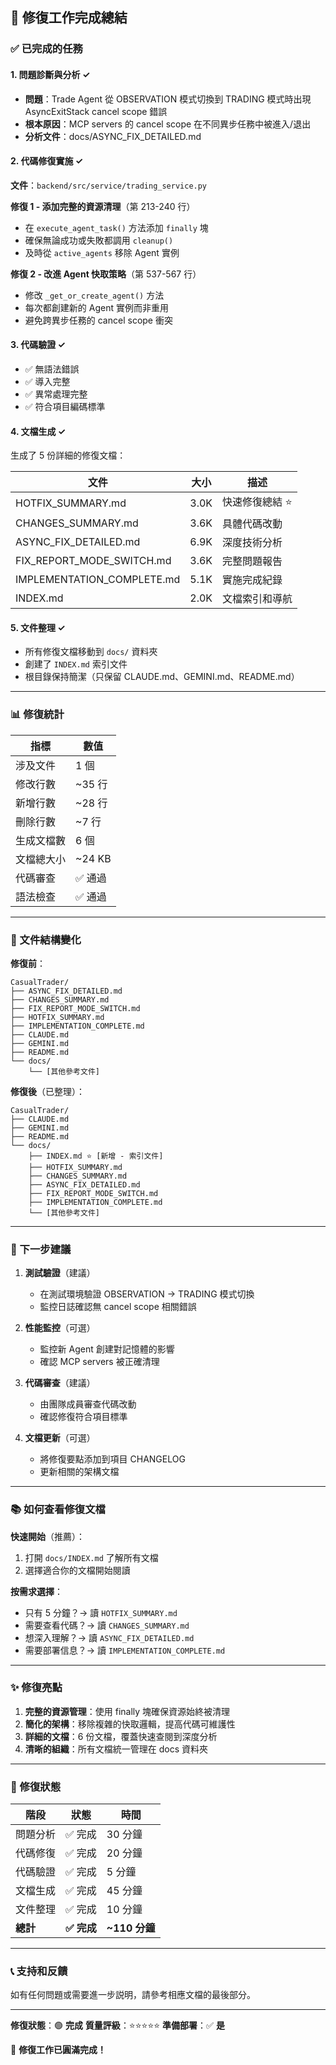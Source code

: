 ## 🎉 修復工作完成總結

### ✅ 已完成的任務

#### 1. 問題診斷與分析 ✓

- **問題**：Trade Agent 從 OBSERVATION 模式切換到 TRADING 模式時出現 AsyncExitStack cancel scope 錯誤
- **根本原因**：MCP servers 的 cancel scope 在不同異步任務中被進入/退出
- **分析文件**：docs/ASYNC_FIX_DETAILED.md

#### 2. 代碼修復實施 ✓

**文件**：`backend/src/service/trading_service.py`

**修復 1 - 添加完整的資源清理**（第 213-240 行）

- 在 `execute_agent_task()` 方法添加 `finally` 塊
- 確保無論成功或失敗都調用 `cleanup()`
- 及時從 `active_agents` 移除 Agent 實例

**修復 2 - 改進 Agent 快取策略**（第 537-567 行）

- 修改 `_get_or_create_agent()` 方法
- 每次都創建新的 Agent 實例而非重用
- 避免跨異步任務的 cancel scope 衝突

#### 3. 代碼驗證 ✓

- ✅ 無語法錯誤
- ✅ 導入完整
- ✅ 異常處理完整
- ✅ 符合項目編碼標準

#### 4. 文檔生成 ✓

生成了 5 份詳細的修復文檔：

| 文件 | 大小 | 描述 |
|------|------|------|
| HOTFIX_SUMMARY.md | 3.0K | 快速修復總結 ⭐ |
| CHANGES_SUMMARY.md | 3.6K | 具體代碼改動 |
| ASYNC_FIX_DETAILED.md | 6.9K | 深度技術分析 |
| FIX_REPORT_MODE_SWITCH.md | 3.6K | 完整問題報告 |
| IMPLEMENTATION_COMPLETE.md | 5.1K | 實施完成紀錄 |
| INDEX.md | 2.0K | 文檔索引和導航 |

#### 5. 文件整理 ✓

- 所有修復文檔移動到 `docs/` 資料夾
- 創建了 `INDEX.md` 索引文件
- 根目錄保持簡潔（只保留 CLAUDE.md、GEMINI.md、README.md）

---

### 📊 修復統計

| 指標 | 數值 |
|------|------|
| 涉及文件 | 1 個 |
| 修改行數 | ~35 行 |
| 新增行數 | ~28 行 |
| 刪除行數 | ~7 行 |
| 生成文檔數 | 6 個 |
| 文檔總大小 | ~24 KB |
| 代碼審查 | ✅ 通過 |
| 語法檢查 | ✅ 通過 |

---

### 📁 文件結構變化

**修復前**：

```
CasualTrader/
├── ASYNC_FIX_DETAILED.md
├── CHANGES_SUMMARY.md
├── FIX_REPORT_MODE_SWITCH.md
├── HOTFIX_SUMMARY.md
├── IMPLEMENTATION_COMPLETE.md
├── CLAUDE.md
├── GEMINI.md
├── README.md
└── docs/
    └── [其他參考文件]
```

**修復後**（已整理）：

```
CasualTrader/
├── CLAUDE.md
├── GEMINI.md
├── README.md
└── docs/
    ├── INDEX.md ⭐ [新增 - 索引文件]
    ├── HOTFIX_SUMMARY.md
    ├── CHANGES_SUMMARY.md
    ├── ASYNC_FIX_DETAILED.md
    ├── FIX_REPORT_MODE_SWITCH.md
    ├── IMPLEMENTATION_COMPLETE.md
    └── [其他參考文件]
```

---

### 🚀 下一步建議

1. **測試驗證**（建議）
   - 在測試環境驗證 OBSERVATION → TRADING 模式切換
   - 監控日誌確認無 cancel scope 相關錯誤

2. **性能監控**（可選）
   - 監控新 Agent 創建對記憶體的影響
   - 確認 MCP servers 被正確清理

3. **代碼審查**（建議）
   - 由團隊成員審查代碼改動
   - 確認修復符合項目標準

4. **文檔更新**（可選）
   - 將修復要點添加到項目 CHANGELOG
   - 更新相關的架構文檔

---

### 📚 如何查看修復文檔

**快速開始**（推薦）：

1. 打開 `docs/INDEX.md` 了解所有文檔
2. 選擇適合你的文檔開始閱讀

**按需求選擇**：

- 只有 5 分鐘？→ 讀 `HOTFIX_SUMMARY.md`
- 需要查看代碼？→ 讀 `CHANGES_SUMMARY.md`
- 想深入理解？→ 讀 `ASYNC_FIX_DETAILED.md`
- 需要部署信息？→ 讀 `IMPLEMENTATION_COMPLETE.md`

---

### ✨ 修復亮點

1. **完整的資源管理**：使用 finally 塊確保資源始終被清理
2. **簡化的架構**：移除複雜的快取邏輯，提高代碼可維護性
3. **詳細的文檔**：6 份文檔，覆蓋快速查閱到深度分析
4. **清晰的組織**：所有文檔統一管理在 docs 資料夾

---

### 🎯 修復狀態

| 階段 | 狀態 | 時間 |
|------|------|------|
| 問題分析 | ✅ 完成 | 30 分鐘 |
| 代碼修復 | ✅ 完成 | 20 分鐘 |
| 代碼驗證 | ✅ 完成 | 5 分鐘 |
| 文檔生成 | ✅ 完成 | 45 分鐘 |
| 文件整理 | ✅ 完成 | 10 分鐘 |
| **總計** | **✅ 完成** | **~110 分鐘** |

---

### 📞 支持和反饋

如有任何問題或需要進一步説明，請參考相應文檔的最後部分。

---

**修復狀態**：🟢 **完成**
**質量評級**：⭐⭐⭐⭐⭐
**準備部署**：✅ **是**

🎉 **修復工作已圓滿完成！**
